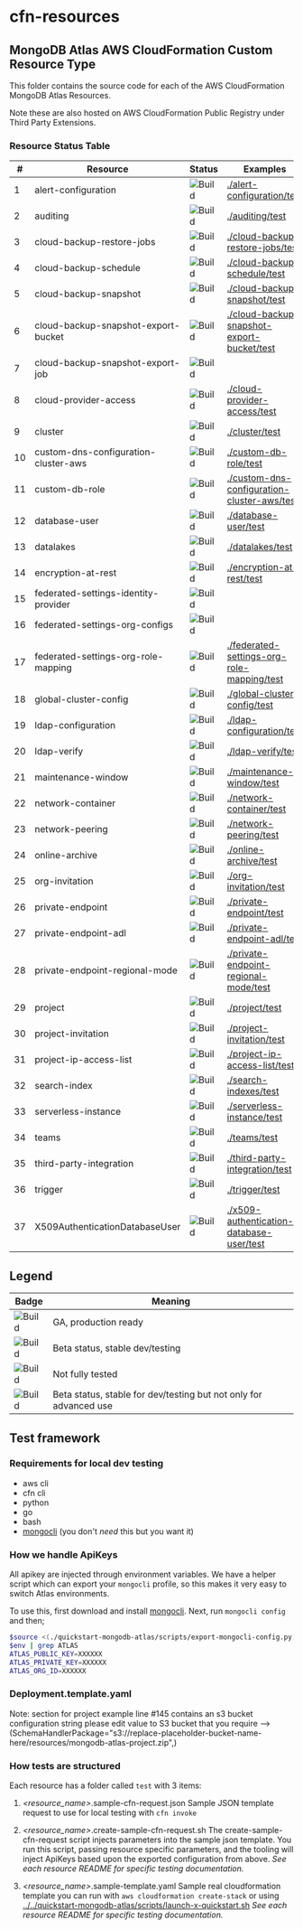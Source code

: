 # cfn-resources

## MongoDB Atlas AWS CloudFormation Custom Resource Type

This folder contains the source code for each of the AWS CloudFormation 
MongoDB Atlas Resources. 

Note these are also hosted on AWS CloudFormation Public Registry under Third Party Extensions. 

### Resource Status Table

| #   | Resource                             | Status                                                 | Examples                                                                                   |
|-----|--------------------------------------|--------------------------------------------------------|--------------------------------------------------------------------------------------------|
| 1   | alert-configuration                  | ![Build](https://img.shields.io/badge/Beta-yellow)     | [./alert-configuration/test](./alert-configuration/test)                                   |
| 2   | auditing                             | ![Build](https://img.shields.io/badge/Beta-yellow)     | [./auditing/test](./auditing/test)                                                         |
| 3   | cloud-backup-restore-jobs            | ![Build](https://img.shields.io/badge/Beta-yellow)     | [./cloud-backup-restore-jobs/test](./cloud-backup-restore-jobs/test)                       |
| 4   | cloud-backup-schedule                | ![Build](https://img.shields.io/badge/Beta-yellow)     | [./cloud-backup-schedule/test](./cloud-backup-schedule/test)                               |
| 5   | cloud-backup-snapshot                | ![Build](https://img.shields.io/badge/Beta-yellow)     | [./cloud-backup-snapshot/test](./cloud-backup-snapshot/test)                               |
| 6   | cloud-backup-snapshot-export-bucket  | ![Build](https://img.shields.io/badge/Beta-yellow)     | [./cloud-backup-snapshot-export-bucket/test](./cloud-backup-snapshot-export-bucket/test)   |
| 7   | cloud-backup-snapshot-export-job     | ![Build](https://img.shields.io/badge/Unstable-orange) |                                                                                            |
| 8   | cloud-provider-access                | ![Build](https://img.shields.io/badge/Unstable-orange) | [./cloud-provider-access/test](./cloud-provider-access/test)                               |
| 9   | cluster                              | ![Build](https://img.shields.io/badge/Beta-yellow)     | [./cluster/test](./cluster/test)                                                           |
| 10  | custom-dns-configuration-cluster-aws | ![Build](https://img.shields.io/badge/Beta-yellow)     | [./custom-db-role/test](./custom-db-role/test)                                             |
| 11  | custom-db-role                       | ![Build](https://img.shields.io/badge/Beta-yellow)     | [./custom-dns-configuration-cluster-aws/test](./custom-dns-configuration-cluster-aws/test) |
| 12  | database-user                        | ![Build](https://img.shields.io/badge/Beta-yellow)     | [./database-user/test](./database-user/test)                                               |
| 13  | datalakes                            | ![Build](https://img.shields.io/badge/Beta-yellow)     | [./datalakes/test](./datalakes/test)                                                       |
| 14  | encryption-at-rest                   | ![Build](https://img.shields.io/badge/Beta-yellow)     | [./encryption-at-rest/test](./encryption-at-rest/test)                                     |
| 15  | federated-settings-identity-provider | ![Build](https://img.shields.io/badge/Unstable-orange) |                                                                                            |
| 16  | federated-settings-org-configs       | ![Build](https://img.shields.io/badge/Unstable-orange) |                                                                                            |
| 17  | federated-settings-org-role-mapping  | ![Build](https://img.shields.io/badge/Beta-yellow)     | [./federated-settings-org-role-mapping/test](./federated-settings-org-role-mapping/test)   |
| 18  | global-cluster-config                | ![Build](https://img.shields.io/badge/Beta-yellow)     | [./global-cluster-config/test](./global-cluster-config/test)                               |
| 19  | ldap-configuration                   | ![Build](https://img.shields.io/badge/Beta-yellow)     | [./ldap-configuration/test](./ldap-configuration/test)                                     |
| 20  | ldap-verify                          | ![Build](https://img.shields.io/badge/Beta-yellow)     | [./ldap-verify/test](./ldap-verify/test)                                                   |
| 21  | maintenance-window                   | ![Build](https://img.shields.io/badge/Beta-yellow)     | [./maintenance-window/test](./maintenance-window/test)                                     |
| 22  | network-container                    | ![Build](https://img.shields.io/badge/Beta-yellow)     | [./network-container/test](./network-container/test)                                       |
| 23  | network-peering                      | ![Build](https://img.shields.io/badge/Beta-yellow)     | [./network-peering/test](./network-peering/test)                                           |
| 24  | online-archive                       | ![Build](https://img.shields.io/badge/Beta-yellow)     | [./online-archive/test](./online-archive/test)                                             |
| 25  | org-invitation                       | ![Build](https://img.shields.io/badge/Beta-yellow)     | [./org-invitation/test](./org-invitation/test)                                             |
| 26  | private-endpoint                     | ![Build](https://img.shields.io/badge/Beta-yellow)     | [./private-endpoint/test](./private-endpoint/test)                                         |
| 27  | private-endpoint-adl                 | ![Build](https://img.shields.io/badge/Beta-yellow)     | [./private-endpoint-adl/test](./private-endpoint-adl/test)                                 |
| 28  | private-endpoint-regional-mode       | ![Build](https://img.shields.io/badge/Beta-yellow)     | [./private-endpoint-regional-mode/test](./private-endpoint-regional-mode/test)             |
| 29  | project                              | ![Build](https://img.shields.io/badge/Beta-yellow)     | [./project/test](./project/test)                                                           |
| 30  | project-invitation                   | ![Build](https://img.shields.io/badge/Beta-yellow)     | [./project-invitation/test](./project-invitation/test)                                     |
| 31  | project-ip-access-list               | ![Build](https://img.shields.io/badge/Beta-yellow)     | [./project-ip-access-list/test](./project-ip-access-list/test)                             |
| 32  | search-index                         | ![Build](https://img.shields.io/badge/Beta-yellow)     | [./search-indexes/test](./search-indexes/test)                                             |
| 33  | serverless-instance                  | ![Build](https://img.shields.io/badge/Beta-yellow)     | [./serverless-instance/test](./serverless-instance/test)                                   |
| 34  | teams                                | ![Build](https://img.shields.io/badge/Beta-yellow)     | [./teams/test](./teams/test)                                                               |
| 35  | third-party-integration              | ![Build](https://img.shields.io/badge/Beta-yellow)     | [./third-party-integration/test](./third-party-integration/test)                           |
| 36  | trigger                              | ![Build](https://img.shields.io/badge/Beta-yellow)     | [./trigger/test](./trigger/test)                                                           |
| 37  | X509AuthenticationDatabaseUser       | ![Build](https://img.shields.io/badge/Beta-yellow)     | [./x509-authentication-database-user/test](./x509-authentication-database-user/test)       |

Legend
---
| Badge | Meaning |
| --- | --- |
| ![Build](https://img.shields.io/badge/GA-green) | GA, production ready |
| ![Build](https://img.shields.io/badge/Beta-yellow) | Beta status, stable dev/testing |
| ![Build](https://img.shields.io/badge/Unstable-orange) | Not fully tested |
| ![Build](https://img.shields.io/badge/Beta-Admin-grey) | Beta status, stable for dev/testing but not only for advanced use |

## Test framework

### Requirements for local dev testing

* aws cli
* cfn cli
* python
* go
* bash
* [mongocli](https://github.com/mongodb/mongocli) (you don't *need* this but you want it)

### How we handle ApiKeys

All apikey are injected through environment variables. 
We have a helper script which can export your `mongocli` profile, so this makes it very easy to switch Atlas environments.

To use this, first download and install [mongocli](mongocli).
Next, run `mongocli config` and then;

```bash
$source <(./quickstart-mongodb-atlas/scripts/export-mongocli-config.py)
$env | grep ATLAS
ATLAS_PUBLIC_KEY=XXXXXX
ATLAS_PRIVATE_KEY=XXXXXX
ATLAS_ORG_ID=XXXXXX
```

### Deployment.template.yaml
Note: section for project example line #145 contains an s3 bucket  configuration string please edit value to S3 bucket that you require -->  (SchemaHandlerPackage="s3://replace-placeholder-bucket-name-here/resources/mongodb-atlas-project.zip",)

### How tests are structured

Each resource has a folder called `test` with 3 items:

1. *<resource_name>*.sample-cfn-request.json
        Sample JSON template request to use for local testing with `cfn invoke`

2. *<resource_name>*.create-sample-cfn-request.sh
        The create-sample-cfn-request script injects parameters into the sample json template. You run this script, passing resource specific parameters, and the tooling will inject ApiKeys based upon the exported configuration from above. 
        _See each resource README for specific testing documentation._

3. *<resource_name>*.sample-template.yaml
        Sample real cloudformation template you can run with `aws cloudformation create-stack` or using  [../../quickstart-mongodb-atlas/scripts/launch-x-quickstart.sh]( ../../quickstart-mongodb-atlas/scripts/launch-x-quickstart.sh) 
        _See each resource README for specific testing documentation._




